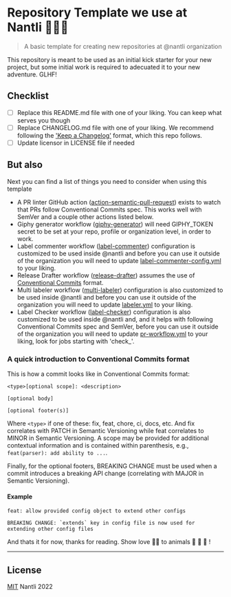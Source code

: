 # Repository Template we use at Nantli 👨🏿‍🌾

> A basic template for creating new repositories at @nantli organization

This repository is meant to be used as an initial kick starter for your new project, but some initial work is required to adecuated it to your new adventure. GLHF!

## Checklist

- [ ] Replace this README.md file with one of your liking. You can keep what serves you though
- [ ] Replace CHANGELOG.md file with one of your liking. We recommend following the ['Keep a Changelog'](https://keepachangelog.com/en/1.0.0/) format, which this repo follows.
- [ ] Update licensor in LICENSE file if needed

## But also

Next you can find a list of things you need to consider when using this template

- A PR linter GitHub action ([action-semantic-pull-request](https://github.com/amannn/action-semantic-pull-request)) exists to watch that PRs follow Conventional Commits spec. This works well with SemVer and a couple other actions listed below.
- Giphy generator workflow ([giphy-generator](https://github.com/IAmHughes/giphy-generator)) will need GIPHY_TOKEN secret to be set at your repo, profile or organization level, in order to work.
- Label commenter workflow ([label-commenter](https://github.com/peaceiris/actions-label-commenter)) configuration is customized to be used inside @nantli and before you can use it outside of the organization you will need to update [label-commenter-config.yml](.github/label-commenter-config.yml) to your liking.
- Release Drafter workflow ([release-drafter](https://github.com/release-drafter/release-drafter)) assumes the use of [Conventional Commits](https://www.conventionalcommits.org/en/v1.0.0/) format.
- Multi labeler workflow ([multi-labeler](https://github.com/fuxingloh/multi-labeler)) configuration is also customized to be used inside @nantli and before you can use it outside of the organization you will need to update [labeler.yml](.github/labeler.yml) to your liking.
- Label Checker workflow ([label-checker](https://github.com/agilepathway/label-checker)) configuration is also customized to be used inside @nantli and, and it helps with following Conventional Commits spec and SemVer, before you can use it outside of the organization you will need to update [pr-workflow.yml](.github/workflow/pr-workflow.yml) to your liking, look for jobs starting with 'check\_'.

### A quick introduction to Conventional Commits format

This is how a commit looks like in Conventional Commits format:

```
<type>[optional scope]: <description>

[optional body]

[optional footer(s)]
```

Where `<type>` if one of these: fix, feat, chore, ci, docs, etc. And fix correlates with PATCH in Semantic Versioning while feat correlates to MINOR in Semantic Versioning. A scope may be provided for additional contextual information and is contained within parenthesis, e.g., `feat(parser): add ability to ...`.

Finally, for the optional footers, BREAKING CHANGE must be used when a commit introduces a breaking API change (correlating with MAJOR in Semantic Versioning).

#### Example

```
feat: allow provided config object to extend other configs

BREAKING CHANGE: `extends` key in config file is now used for extending other config files
```

And thats it for now, thanks for reading. Show love 🫶🏾 to animals 🐄 🐖 🦃 !

---

## License

[MIT](LICENSE) Nantli 2022
